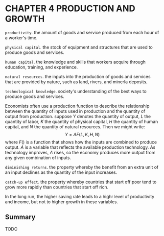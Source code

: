 # CHAPTER 4 PRODUCTION AND GROWTH



`productivity`. the amount of goods and service produced from each hour of a worker's time.

`physical capital`. the stock of equipment and structures that are used to produce goods and services.

`human capital`. the knowledge and skills that workers acquire through education, training, and experience.

`natural resources`. the inputs into the production of goods and services that are provided by nature, such as land, rivers, and minerla deposits.

`technological knowledge`. society's understanding of the best ways to produce goods and services.

Economists often use a production function to describe the relationship between the quantity of inputs used in production and the quantity of output from production. suppose $Y$ denotes the quantity of output, $L$ the quantity of labor, $K$ the quantity of physical capital, $H$ the quantity of human capital, and $N$ the quantity of natural resources. Then we might write:
$$
Y = AF(L, K, H, N)
$$
where $F()$ is a function that shows how the inputs are combined to produce output. $A$ is a variable that reflects the available production technology. As technology improves, $A$ rises, so the economy produces more output from any given combination of inputs.

`diminishing returns`. the property whereby the benefit from an extra unit of an input declines as the quantity of the input increases.

`catch-up effect`. the property whereby countries that start off poor tend to grow more rapidly than countries that start off rich.

In the long run, the higher saving rate leads to a highr level of productivity and income, but not to higher growth in these variables.



## Summary

TODO
